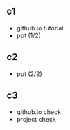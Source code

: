 ## c1

- github.io tutorial
- ppt (1/2)

## c2

- ppt (2/2)

## c3

- github.io check
- project check

